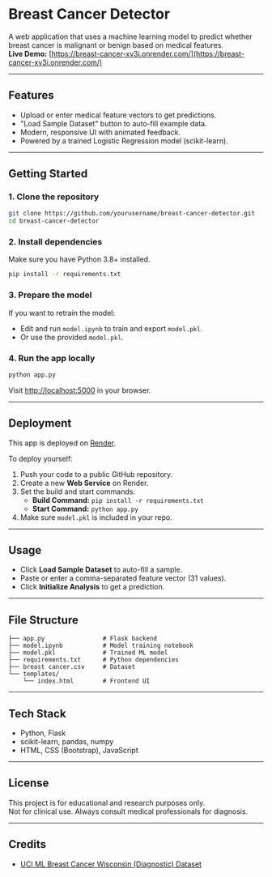# Breast Cancer Detector

A web application that uses a machine learning model to predict whether breast cancer is malignant or benign based on medical features.  
**Live Demo:** [https://breast-cancer-xv3i.onrender.com/](https://breast-cancer-xv3i.onrender.com/)

---

## Features

- Upload or enter medical feature vectors to get predictions.
- "Load Sample Dataset" button to auto-fill example data.
- Modern, responsive UI with animated feedback.
- Powered by a trained Logistic Regression model (scikit-learn).

---

## Getting Started

### 1. Clone the repository

```bash
git clone https://github.com/yourusername/breast-cancer-detector.git
cd breast-cancer-detector
```

### 2. Install dependencies

Make sure you have Python 3.8+ installed.

```bash
pip install -r requirements.txt
```

### 3. Prepare the model

If you want to retrain the model:

- Edit and run `model.ipynb` to train and export `model.pkl`.
- Or use the provided `model.pkl`.

### 4. Run the app locally

```bash
python app.py
```

Visit [http://localhost:5000](http://localhost:5000) in your browser.

---

## Deployment

This app is deployed on [Render](https://render.com/).

To deploy yourself:

1. Push your code to a public GitHub repository.
2. Create a new **Web Service** on Render.
3. Set the build and start commands:
   - **Build Command:** `pip install -r requirements.txt`
   - **Start Command:** `python app.py`
4. Make sure `model.pkl` is included in your repo.

---

## Usage

- Click **Load Sample Dataset** to auto-fill a sample.
- Paste or enter a comma-separated feature vector (31 values).
- Click **Initialize Analysis** to get a prediction.

---

## File Structure

```
├── app.py                # Flask backend
├── model.ipynb           # Model training notebook
├── model.pkl             # Trained ML model
├── requirements.txt      # Python dependencies
├── breast cancer.csv     # Dataset
└── templates/
    └── index.html        # Frontend UI
```

---

## Tech Stack

- Python, Flask
- scikit-learn, pandas, numpy
- HTML, CSS (Bootstrap), JavaScript

---

## License

This project is for educational and research purposes only.  
Not for clinical use. Always consult medical professionals for diagnosis.

---

## Credits

- [UCI ML Breast Cancer Wisconsin (Diagnostic) Dataset](https://archive.ics.uci.edu/ml/datasets/Breast+Cancer+Wisconsin+(Diagnostic))
